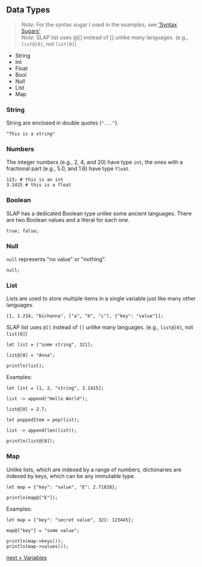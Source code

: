 ## Data Types
> *Note:* For the syntax sugar I used in the examples, see ['Syntax Sugars'](https://github.com/bichanna/slap/blob/master/docs/index.md#syntax-sugars)<br>
> *Note:* SLAP list uses @[] instead of [] unlike many languages. (e.g., `list@[0]`, not `list[0]`)

 - String
 - Int
 - Float
 - Bool
 - Null
 - List
 - Map

### String
String are enclosed in double quotes (`"..."`).
```
"This is a string"
```

### Numbers
The integer numbers (e.g., 2, 4, and 20) have type `int`, the ones with a fractional part (e.g., 5.0, and 1.6) have type `float`.
```
123; # this is an int
3.1415 # this is a float
```

### Boolean
SLAP has a dedicated Boolean type unlike some ancient languages.
There are two Boolean values and a literal for each one.
```
true; false;
```

### Null
`null` represents "no value" or "nothing".
```
null;
```

### List
Lists are used to store multiple items in a single variable just like many other languages.
```
[1, 1.234, "bichanna", ["a", "b", "c"], {"key": "value"}];
```
SLAP list uses `@[]` instead of `[]` unlike many languages. (e.g., `list@[0]`, not `list[0]`)
```
let list = ["some string", 321];

list@[0] = "Anna";

println(list);
```
Examples:
```
let list = [1, 2, "string", 3.1415];

list -> append("Hello World");

list@[0] = 2.7;

let poppedItem = pop(list);

list -> append(len(list));

println(list@[0]);
```

### Map
Unlike lists, which are indexed by a range of numbers, dictionaries are indexed by keys, which can be any immutable type.
```
let map = {"key": "value", "E": 2.71828};

println(map@["E"]);
```
Examples:
```
let map = {"key": "secret value", 321: 123445};

map@["key"] = "some value";

println(map->keys());
println(map->values());
```

[next > Variables](https://github.com/bichanna/slap/blob/master/docs/syntax_doc/data_types.md#data-types)